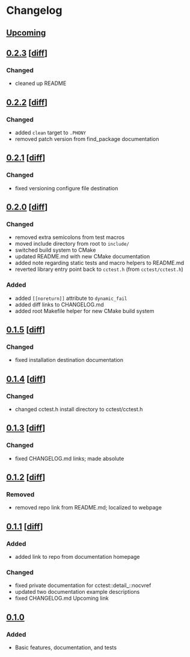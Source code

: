 # Changelog

## [Upcoming](https://github.com/jpcx/cctest/compare/0.2.3...devel)

## [0.2.3](https://github.com/jpcx/cctest/releases/tag/0.2.3) \[[diff](https://github.com/jpcx/cctest/compare/0.2.2...0.2.3)\]

### Changed

- cleaned up README

## [0.2.2](https://github.com/jpcx/cctest/releases/tag/0.2.2) \[[diff](https://github.com/jpcx/cctest/compare/0.2.1...0.2.2)\]

### Changed

- added `clean` target to `.PHONY` 
- removed patch version from find_package documentation

## [0.2.1](https://github.com/jpcx/cctest/releases/tag/0.2.1) \[[diff](https://github.com/jpcx/cctest/compare/0.2.0...0.2.1)\]

### Changed

- fixed versioning configure file destination

## [0.2.0](https://github.com/jpcx/cctest/releases/tag/0.2.0) \[[diff](https://github.com/jpcx/cctest/compare/0.1.5...0.2.0)\]

### Changed

- removed extra semicolons from test macros
- moved include directory from root to `include/`
- switched build system to CMake
- updated README.md with new CMake documentation
- added note regarding static tests and macro helpers to README.md
- reverted library entry point back to `cctest.h` (from `cctest/cctest.h`)

### Added

- added `[[noreturn]]` attribute to `dynamic_fail`
- added diff links to CHANGELOG.md
- added root Makefile helper for new CMake build system

## [0.1.5](https://github.com/jpcx/cctest/releases/tag/0.1.5) \[[diff](https://github.com/jpcx/cctest/compare/0.1.4...0.1.5)\]

### Changed

- fixed installation destination documentation

## [0.1.4](https://github.com/jpcx/cctest/releases/tag/0.1.4) \[[diff](https://github.com/jpcx/cctest/compare/0.1.3...0.1.4)\]

### Changed

- changed cctest.h install directory to cctest/cctest.h

## [0.1.3](https://github.com/jpcx/cctest/releases/tag/0.1.3) \[[diff](https://github.com/jpcx/cctest/compare/0.1.2...0.1.3)\]

### Changed

- fixed CHANGELOG.md links; made absolute

## [0.1.2](https://github.com/jpcx/cctest/releases/tag/0.1.2) \[[diff](https://github.com/jpcx/cctest/compare/0.1.1...0.1.2)\]

### Removed

- removed repo link from README.md; localized to webpage

## [0.1.1](https://github.com/jpcx/cctest/releases/tag/0.1.1) \[[diff](https://github.com/jpcx/cctest/compare/0.1.0...0.1.1)\]

### Added

- added link to repo from documentation homepage

### Changed

- fixed private documentation for cctest::detail_::nocvref
- updated two documentation example descriptions
- fixed CHANGELOG.md Upcoming link

## [0.1.0](https://github.com/jpcx/cctest/releases/tag/0.1.0)

### Added

- Basic features, documentation, and tests
